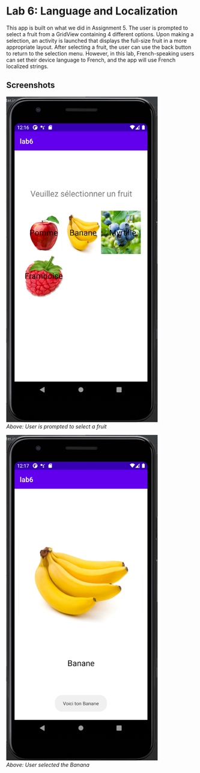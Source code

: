 # Lab 6: Language and Localization
This app is built on what we did in Assignment 5. The user is prompted to select a fruit from a GridView containing 4 different options.  Upon making a selection, an activity is launched that displays the full-size fruit in a more appropriate layout.  After selecting a fruit, the user can use the back button to return to the selection menu.  However, in this lab, French-speaking users can set their device language to French, and the app will use French localized strings.

## Screenshots
![1](https://raw.githubusercontent.com/tuh37046/mobile-app-dev-assignment-4/lab6/a1.PNG) <br>
*Above: User is prompted to select a fruit*

![1](https://raw.githubusercontent.com/tuh37046/mobile-app-dev-assignment-4/lab6/a2.PNG) <br>
*Above: User selected the Banana*
